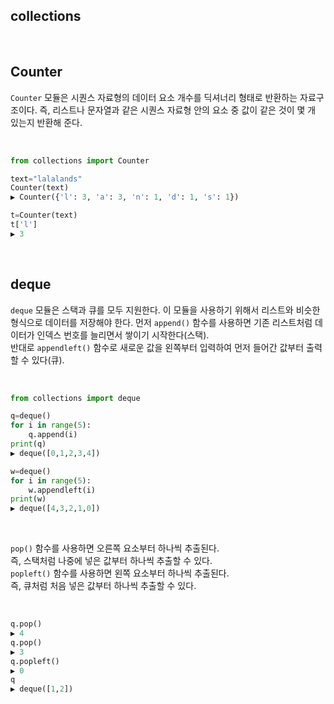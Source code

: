 ## collections 

<br>

## Counter

```Counter``` 모듈은 시퀀스 자료형의 데이터 요소 개수를 딕셔너리 형태로 반환하는 자료구조이다. 즉, 리스트나 문자열과 같은 시퀀스 자료형 안의 요소 중 값이 같은 것이 몇 개 있는지 반환해 준다. 

<br>

```py
from collections import Counter

text="lalalands"
Counter(text)
▶ Counter({'l': 3, 'a': 3, 'n': 1, 'd': 1, 's': 1})

t=Counter(text)
t['l']
▶ 3
```

<br>

## deque

```deque``` 모듈은 스택과 큐를 모두 지원한다. 이 모듈을 사용하기 위해서 리스트와 비슷한 형식으로 데이터를 저장해야 한다. 먼저 ```append()``` 함수를 사용하면 기존 리스트처럼 데이터가 인덱스 번호를 늘리면서 쌓이기 시작한다(스택).     
반대로 ```appendleft()``` 함수로 새로운 값을 왼쪽부터 입력하여 먼저 들어간 값부터 출력할 수 있다(큐). 

<br>

```py
from collections import deque

q=deque()
for i in range(5):
    q.append(i)
print(q)
▶ deque([0,1,2,3,4])

w=deque()
for i in range(5):
    w.appendleft(i)
print(w)
▶ deque([4,3,2,1,0])
```

<br>

```pop()``` 함수를 사용하면 오른쪽 요소부터 하나씩 추출된다.     
즉, 스택처럼 나중에 넣은 값부터 하나씩 추출할 수 있다.    
```popleft()``` 함수를 사용하면 왼쪽 요소부터 하나씩 추출된다.     
즉, 큐처럼 처음 넣은 값부터 하나씩 추출할 수 있다.     

<br>

```py
q.pop()           
▶ 4
q.pop()
▶ 3
q.popleft()
▶ 0
q
▶ deque([1,2])
```

